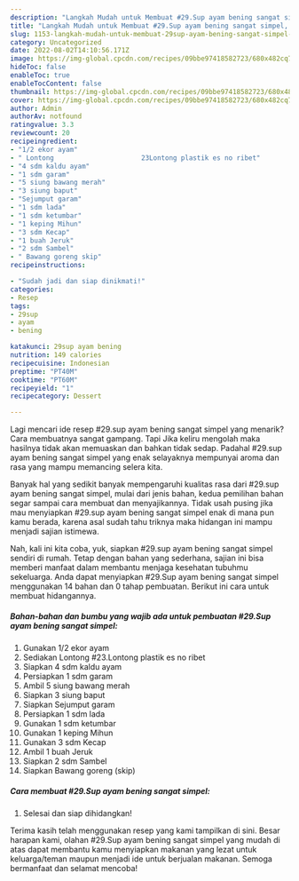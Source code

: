 ```yaml
---
description: "Langkah Mudah untuk Membuat #29.Sup ayam bening sangat simpel, Bisa Manjain Lidah"
title: "Langkah Mudah untuk Membuat #29.Sup ayam bening sangat simpel, Bisa Manjain Lidah"
slug: 1153-langkah-mudah-untuk-membuat-29sup-ayam-bening-sangat-simpel-bisa-manjain-lidah
category: Uncategorized
date: 2022-08-02T14:10:56.171Z
image: https://img-global.cpcdn.com/recipes/09bbe97418582723/680x482cq70/29sup-ayam-bening-sangat-simpel-foto-resep-utama.jpg
hideToc: false
enableToc: true
enableTocContent: false
thumbnail: https://img-global.cpcdn.com/recipes/09bbe97418582723/680x482cq70/29sup-ayam-bening-sangat-simpel-foto-resep-utama.jpg
cover: https://img-global.cpcdn.com/recipes/09bbe97418582723/680x482cq70/29sup-ayam-bening-sangat-simpel-foto-resep-utama.jpg
author: Admin
authorAv: notfound
ratingvalue: 3.3
reviewcount: 20
recipeingredient:
- "1/2 ekor ayam"
- " Lontong                      23Lontong plastik es no ribet"
- "4 sdm kaldu ayam"
- "1 sdm garam"
- "5 siung bawang merah"
- "3 siung baput"
- "Sejumput garam"
- "1 sdm lada"
- "1 sdm ketumbar"
- "1 keping Mihun"
- "3 sdm Kecap"
- "1 buah Jeruk"
- "2 sdm Sambel"
- " Bawang goreng skip"
recipeinstructions:

- "Sudah jadi dan siap dinikmati!"
categories:
- Resep
tags:
- 29sup
- ayam
- bening

katakunci: 29sup ayam bening 
nutrition: 149 calories
recipecuisine: Indonesian
preptime: "PT40M"
cooktime: "PT60M"
recipeyield: "1"
recipecategory: Dessert

---
```



Lagi mencari ide resep #29.sup ayam bening sangat simpel yang menarik? Cara membuatnya sangat gampang. Tapi Jika keliru mengolah maka hasilnya tidak akan memuaskan dan bahkan tidak sedap. Padahal #29.sup ayam bening sangat simpel yang enak selayaknya mempunyai aroma dan rasa yang mampu memancing selera kita.




Banyak hal yang sedikit banyak mempengaruhi kualitas rasa dari #29.sup ayam bening sangat simpel, mulai dari jenis bahan, kedua pemilihan bahan segar sampai cara membuat dan menyajikannya. Tidak usah pusing jika mau menyiapkan #29.sup ayam bening sangat simpel enak di mana pun kamu berada, karena asal sudah tahu triknya maka hidangan ini mampu menjadi sajian istimewa.


Nah, kali ini kita coba, yuk, siapkan #29.sup ayam bening sangat simpel sendiri di rumah. Tetap dengan bahan yang sederhana, sajian ini bisa memberi manfaat dalam membantu menjaga kesehatan tubuhmu sekeluarga. Anda dapat menyiapkan #29.Sup ayam bening sangat simpel menggunakan 14 bahan dan 0 tahap pembuatan. Berikut ini cara untuk membuat hidangannya.

<!--inarticleads1-->

##### Bahan-bahan dan bumbu yang wajib ada untuk pembuatan #29.Sup ayam bening sangat simpel:

1. Gunakan 1/2 ekor ayam
1. Sediakan  Lontong                      #23.Lontong plastik es no ribet
1. Siapkan 4 sdm kaldu ayam
1. Persiapkan 1 sdm garam
1. Ambil 5 siung bawang merah
1. Siapkan 3 siung baput
1. Siapkan Sejumput garam
1. Persiapkan 1 sdm lada
1. Gunakan 1 sdm ketumbar
1. Gunakan 1 keping Mihun
1. Gunakan 3 sdm Kecap
1. Ambil 1 buah Jeruk
1. Siapkan 2 sdm Sambel
1. Siapkan  Bawang goreng (skip)




<!--inarticleads2-->

##### Cara membuat #29.Sup ayam bening sangat simpel:


1. Selesai dan siap dihidangkan!



Terima kasih telah menggunakan resep yang kami tampilkan di sini. Besar harapan kami, olahan #29.Sup ayam bening sangat simpel yang mudah di atas dapat membantu kamu menyiapkan makanan yang lezat untuk keluarga/teman maupun menjadi ide untuk berjualan makanan. Semoga bermanfaat dan selamat mencoba!

